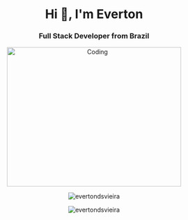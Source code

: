 <h1 align="center">Hi 👋, I'm Everton</h1>
<h3 align="center">Full Stack Developer from Brazil</h3>
<p align="center"><img alt="Coding" width="400px" height="320px" src="https://c.tenor.com/JJ_is357rXYAAAAM/spike-monkey-typing.gif"></p>
<p align="center"><img align="center" src="https://github-readme-stats.vercel.app/api/top-langs?username=evertondsvieira&show_icons=true&locale=en&layout=compact" alt="evertondsvieira" /></p>
<p align="center"> <img src="https://komarev.com/ghpvc/?username=evertondsvieira&label=Profile%20views&color=0e75b6&style=flat" alt="evertondsvieira"/> </p>
